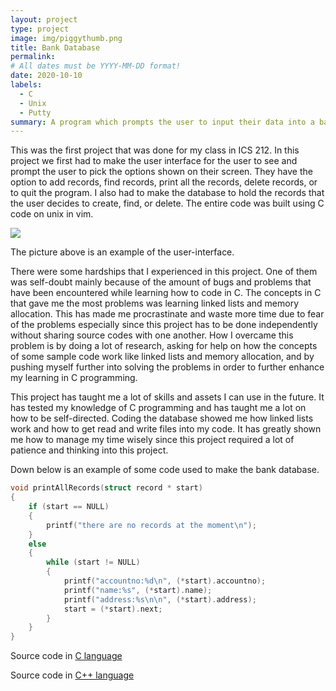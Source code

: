```yaml
---
layout: project
type: project
image: img/piggythumb.png
title: Bank Database
permalink: 
# All dates must be YYYY-MM-DD format!
date: 2020-10-10
labels:
  - C
  - Unix
  - Putty
summary: A program which prompts the user to input their data into a bank database as a project for ICS 212.
---
```


This was the first project that was done for my class in ICS 212. In this project we first had to make the user interface for the user to see and prompt the user to pick the options shown on their screen. They have the option to add records, find records, print all the records, delete records, or to quit the program. I also had to make the database to hold the records that the user decides to create, find, or delete. The entire code was built using C code on unix in vim. 

<img class="database image" src="../images/smallexample.png">

The picture above is an example of the user-interface.

There were some hardships that I experienced in this project. One of them was self-doubt mainly because of the amount of bugs and problems that have been encountered while learning how to code in C. The concepts in C that gave me the most problems was learning linked lists and memory allocation. This has made me procrastinate and waste more time due to fear of the problems especially since this project has to be done independently without sharing source codes with one another. How I overcame this problem is by doing a lot of research, asking for help on how the concepts of some sample code work like linked lists and memory allocation, and by pushing myself further into solving the problems in order to further enhance my learning in C programming.

This project has taught me a lot of skills and assets I can use in the future. It has tested my knowledge of C programming and has taught me a lot on how to be self-directed. Coding the database showed me how linked lists work and how to get read and write files into my code. It has greatly shown me how to manage my time wisely since this project required a lot of patience and thinking into this project. 

Down below is an example of some code used to make the bank database.


```c
void printAllRecords(struct record * start)
{
    if (start == NULL)
    {
        printf("there are no records at the moment\n");
    }
    else
    {
        while (start != NULL)
        {
            printf("accountno:%d\n", (*start).accountno);
            printf("name:%s", (*start).name);
            printf("address:%s\n\n", (*start).address);
            start = (*start).next;
        }
    }
}
```

Source code in [C language](https://github.com/bennytrieu/bank-database-c)

Source code in [C++ language](https://github.com/bennytrieu/bank-database-cpp)
